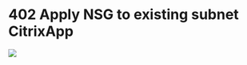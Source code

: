 # 402 Apply NSG to existing subnet CitrixApp

 

<a href="https://portal.azure.com/#create/Microsoft.Template/uri/https%3A%2F%2Fraw.githubusercontent.com%2Fvys99AZBuild%2FAzureAutomation%2Fmaster%2F402-Apply-NSG-to-existing-subnet-CitrixApp%2Fazuredeploy.json" target="_blank">
   <img src="http://azuredeploy.net/deploybutton.png"/>
</a>





